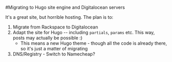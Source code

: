 #Migrating to Hugo site engine and Digitalocean servers

It's a great site, but horrible hosting. The plan is to:

1. Migrate from Rackspace to Digitalocean
2. Adapt the site for Hugo -- including `partials`, `params` etc. This way, posts may actually be possible :)
	* This means a new Hugo theme - though all the code is already there, so it's just a matter of migrating
3. DNS/Registry - Switch to Namecheap?
